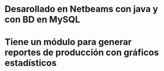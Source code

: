 # Desarollado en Netbeams con java y con BD en MySQL
# Tiene un módulo para generar reportes de producción con gráficos estadísticos

